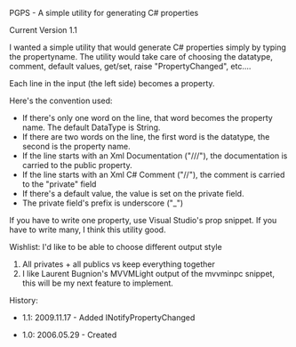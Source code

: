 PGPS - A simple utility for generating C# properties

Current Version 1.1

I wanted a simple utility that would generate C# properties simply by typing the propertyname.  The utility would take care of choosing the datatype, comment, default values, get/set, raise "PropertyChanged", etc....

Each line in the input (the left side) becomes a property.

Here's the convention used:

- If there's only one word on the line, that word becomes the property name.  The default DataType is String.
- If there are two words on the line, the first word is the datatype, the second is the property name.
- If the line starts with an Xml Documentation ("///"), the documentation is carried to the public property.
- If the line starts with an Xml C# Comment ("//"), the comment is carried to the "private" field
- If there's a default value, the value is set on the private field.
- The private field's prefix is underscore ("_")

If you have to write one property, use Visual Studio's prop snippet.
If you have to write many, I think this utility good.  

Wishlist: I'd like to be able to choose different output style
1) All privates + all publics vs keep everything together
2) I like Laurent Bugnion's MVVMLight output of the mvvminpc snippet, this will be my next feature to implement.

History:
- 1.1: 2009.11.17 - Added INotifyPropertyChanged

- 1.0: 2006.05.29 - Created